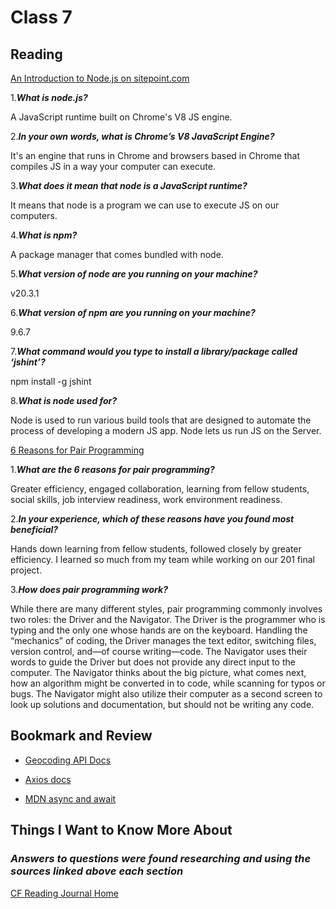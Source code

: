 # Class 7

## Reading

[An Introduction to Node.js on sitepoint.com](https://www.sitepoint.com/an-introduction-to-node-js/)

1.***What is node.js?***

A JavaScript runtime built on Chrome's V8 JS engine.

2.***In your own words, what is Chrome’s V8 JavaScript Engine?***

It's an engine that runs in Chrome and browsers based in Chrome that compiles JS in a way your computer can execute.

3.***What does it mean that node is a JavaScript runtime?***

It means that node is a program we can use to execute JS on our computers.

4.***What is npm?***

A package manager that comes bundled with node.

5.***What version of node are you running on your machine?***

v20.3.1

6.***What version of npm are you running on your machine?***

9.6.7

7.***What command would you type to install a library/package called ‘jshint’?***

npm install -g jshint

8.***What is node used for?***

Node is used to run various build tools that are designed to automate the process of developing a modern JS app. Node lets us run JS on the Server.

[6 Reasons for Pair Programming](https://www.codefellows.org/blog/6-reasons-for-pair-programming/)

1.***What are the 6 reasons for pair programming?***

Greater efficiency, engaged collaboration, learning from fellow students, social skills, job interview readiness, work environment readiness. 

2.***In your experience, which of these reasons have you found most beneficial?***

Hands down learning from fellow students, followed closely by greater efficiency. I learned so much from my team while working on our 201 final project.

3.***How does pair programming work?***

While there are many different styles, pair programming commonly involves two roles: the Driver and the Navigator. The Driver is the programmer who is typing and the only one whose hands are on the keyboard. Handling the “mechanics” of coding, the Driver manages the text editor, switching files, version control, and—of course writing—code. The Navigator uses their words to guide the Driver but does not provide any direct input to the computer. The Navigator thinks about the big picture, what comes next, how an algorithm might be converted in to code, while scanning for typos or bugs. The Navigator might also utilize their computer as a second screen to look up solutions and documentation, but should not be writing any code.

## Bookmark and Review

- [Geocoding API Docs](https://locationiq.com/)

- [Axios docs](https://www.npmjs.com/package/axios)

- [MDN async and await](https://developer.mozilla.org/en-US/docs/Learn/JavaScript/Asynchronous/Promises)

## Things I Want to Know More About

### ***Answers to questions were found researching and using the sources linked above each section***

[CF Reading Journal Home](../README.md)

